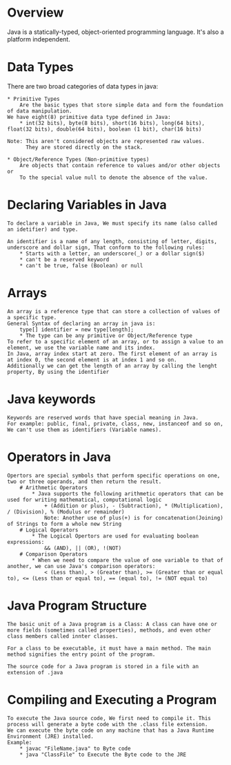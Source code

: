 # Overview
Java is a statically-typed, object-oriented programming language. It's also a platform independent.


# Data Types
There are two broad categories of data types in java:

    * Primitive Types
        Are the basic types that store simple data and form the foundation of data manipulation. 
	We have eight(8) primitive data type defined in Java:
		* int(32 bits), byte(8 bits), short(16 bits), long(64 bits), float(32 bits), double(64 bits), boolean (1 bit), char(16 bits)

	Note: This aren't considered objects are represented raw values.
	      They are stored directly on the stack.

    * Object/Reference Types (Non-primitive types)
        Are objects that contain reference to values and/or other objects or 
        To the special value null to denote the absence of the value.

# Declaring Variables in Java
    To declare a variable in Java, We must specify its name (also called an idetifier) and type. 

    An identifier is a name of any length, consisting of letter, digits, underscore and dollar sign, That conform to the following rules:
        * Starts with a letter, an underscore(_) or a dollar sign($)
        * can't be a reserved keyword
        * can't be true, false (Boolean) or null

# Arrays 
    An array is a reference type that can store a collection of values of a specific type.
    General Syntax of declaring an array in java is:
        type[] identifier = new type[length];
        * The type can be any primitive or Object/Reference type
    To refer to a specific element of an array, or to assign a value to an element, we use the variable name and its index.
    In Java, array index start at zero. The first element of an array is at index 0, the second element is at index 1 and so on.
    Additionally we can get the length of an array by calling the lenght property, By using the identifier

# Java keywords
    Keywords are reserved words that have special meaning in Java.
    For example: public, final, private, class, new, instanceof and so on, We can't use them as identifiers (Variable names).

# Operators in Java
    Opertors are special symbols that perform specific operations on one, two or three operands, and then return the result.
        # Arithmetic Operators 
            * Java supports the following arithmetic operators that can be used for writing mathematical, computational logic
                + (Addition or plus), - (Subtraction), * (Multiplication), / (Division), % (Modulus or remainder)
                Note: Another use of plus(+) is for concatenation(Joining) of Strings to form a whole new String
        # Logical Operators 
            * The Logical Opertors are used for evaluating boolean expressions:
                && (AND), || (OR), !(NOT)
        # Comparison Operators
            * When we need to compare the value of one variable to that of another, we can use Java's comparison operators:
                < (Less than), > (Greater than), >= (Greater than or equal to), <= (Less than or equal to), == (equal to), != (NOT equal to)

# Java Program Structure 
    The basic unit of a Java program is a Class: A class can have one or more fields (sometimes called properties), methods, and even other class members called innter classes.

    For a class to be executable, it must have a main method. The main method signifies the entry point of the program.
    
    The source code for a Java program is stored in a file with an extension of .java

# Compiling and Executing a Program
    To execute the Java source code, We first need to compile it. This process will generate a byte code with the .class file extension.
    We can execute the byte code on any machine that has a Java Runtime Environment (JRE) installed.
    Example: 
        * javac "FileName.java" to Byte code
        * java "ClassFile" to Execute the Byte code to the JRE

